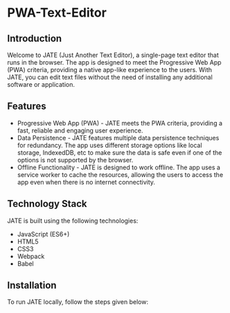 # PWA-Text-Editor

## Introduction
Welcome to JATE (Just Another Text Editor), a single-page text editor that runs in the browser. The app is designed to meet the Progressive Web App (PWA) criteria, providing a native app-like experience to the users. With JATE, you can edit text files without the need of installing any additional software or application.

## Features

* Progressive Web App (PWA) - JATE meets the PWA criteria, providing a fast, reliable and engaging user experience.
* Data Persistence - JATE features multiple data persistence techniques for redundancy. The app uses different storage options like local storage, IndexedDB, etc to make sure the data is safe even if one of the options is not supported by the browser.
* Offline Functionality - JATE is designed to work offline. The app uses a service worker to cache the resources, allowing the users to access the app even when there is no internet connectivity.

## Technology Stack
JATE is built using the following technologies:

* JavaScript (ES6+)
* HTML5
* CSS3
* Webpack 
* Babel

## Installation
To run JATE locally, follow the steps given below:





